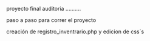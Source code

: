 proyecto final auditoria ..........


paso a paso para correr el proyecto

creación de registro_inventrario.php y edicion de css´s 